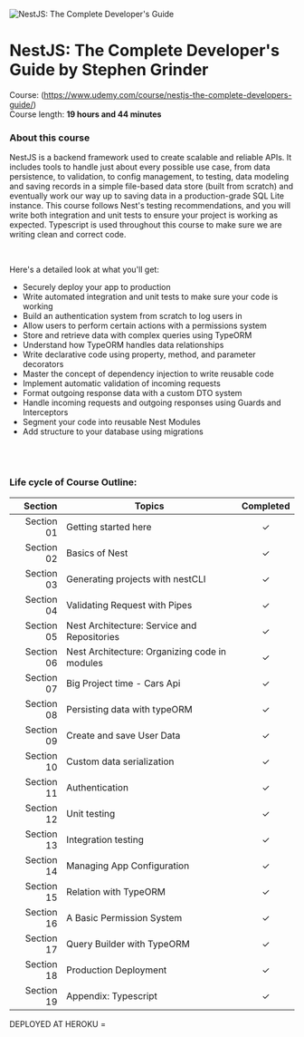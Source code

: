![NestJS: The Complete Developer's Guide](https://res.cloudinary.com/practicaldev/image/fetch/s--m_Ng9MLF--/c_imagga_scale,f_auto,fl_progressive,h_420,q_auto,w_1000/https://dev-to-uploads.s3.amazonaws.com/i/fppjegg7q1kb2pdzmlvf.png)

# NestJS: The Complete Developer's Guide by Stephen Grinder<br>
Course: (https://www.udemy.com/course/nestjs-the-complete-developers-guide/) <br>
Course length: <b>19 hours and 44 minutes</b>

### About this course
NestJS is a backend framework used to create scalable and reliable APIs. It includes tools to handle just about every possible use case, from data persistence, to validation, to config management, to testing, data modeling and saving records in a simple file-based data store (built from scratch) and eventually work our way up to saving data in a production-grade SQL Lite instance.
This course follows Nest's testing recommendations, and you will write both integration and unit tests to ensure your project is working as expected. 
Typescript is used throughout this course to make sure we are writing clean and correct code.

 <br>

Here's a detailed look at what you'll get:
- Securely deploy your app to production
- Write automated integration and unit tests to make sure your code is working
- Build an authentication system from scratch to log users in
- Allow users to perform certain actions with a permissions system
- Store and retrieve data with complex queries using TypeORM
- Understand how TypeORM handles data relationships
- Write declarative code using property, method, and parameter decorators
- Master the concept of dependency injection to write reusable code
- Implement automatic validation of incoming requests
- Format outgoing response data with a custom DTO system
- Handle incoming requests and outgoing responses using Guards and Interceptors
- Segment your code into reusable Nest Modules
- Add structure to your database using migrations

<br><br>

### Life cycle of Course Outline:
| Section | Topics | Completed |
| ---: | --- | :---: |
| Section 01 | Getting started here | &check; | <br>
| Section 02 | Basics of Nest | &check; | <br>
| Section 03 | Generating projects with nestCLI | &check; | <br>
| Section 04 | Validating Request with Pipes | &check; | <br>
| Section 05 | Nest Architecture: Service and Repositories | &check; | <br>
| Section 06 | Nest Architecture: Organizing code in modules | &check; | <br>
| Section 07 | Big Project time - Cars Api | &check; | <br>
| Section 08 | Persisting data with typeORM | &check; | <br>
| Section 09 | Create and save User Data | &check; |<br>
| Section 10 | Custom data serialization | &check; |<br>
| Section 11 | Authentication | &check; |<br>
| Section 12 | Unit testing | &check; |<br>
| Section 13 | Integration testing | &check; | <br>
| Section 14 | Managing App Configuration | &check; | <br>
| Section 15 | Relation with TypeORM | &check; | <br>
| Section 16 | A Basic Permission System | &check; | <br>
| Section 17 | Query Builder with TypeORM | &check; | <br>
| Section 18 | Production Deployment | &check; | <br>
| Section 19 | Appendix: Typescript | &check; | <br>

DEPLOYED AT HEROKU = 
